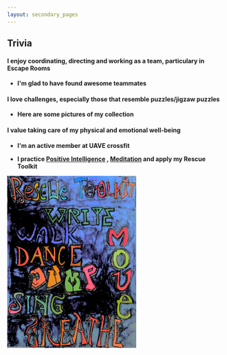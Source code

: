 ```yaml
---
layout: secondary_pages
---
```


## Trivia

#### I enjoy coordinating, directing and working as a team, particulary in Escape Rooms
- **I'm glad to have found awesome teammates**<br>
	

#### I love challenges, especially those that resemble puzzles/jigzaw puzzles
- **Here are some pictures of my collection**<br>
	
 




#### I value taking care of my physical and emotional well-being
- **I'm an active member at UAVE crossfit**<br>
 
- **I practice <a href="https://www.positiveintelligence.com/" target="_blank">Positive Intelligence</a> ,  <a href="https://www.headspace.com/meditation-101/what-is-meditation" target="_blank">Meditation</a>  and apply my Rescue Toolkit**<br>
<img src="/assets/images/Rescue_toolkit_1.jpg"  class="displayed" width="300" height="400"/>	






